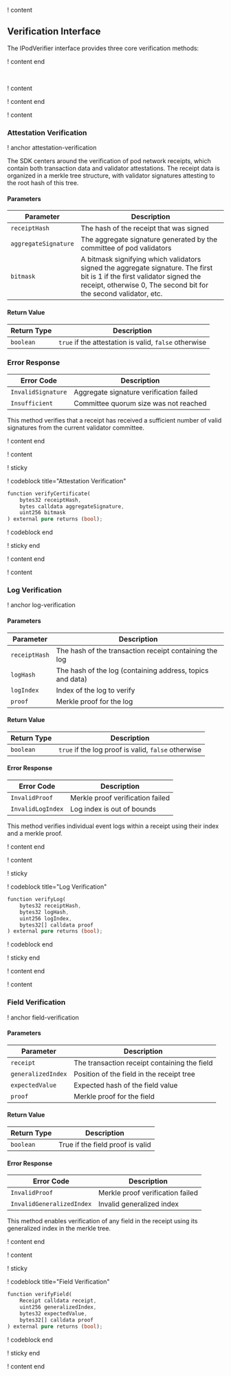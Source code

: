 ! content

## Verification Interface

The IPodVerifier interface provides three core verification methods:

! content end

&nbsp;

! content

! content end

! content

### Attestation Verification

! anchor attestation-verification

The SDK centers around the verification of pod network receipts, which contain both transaction data and validator attestations. The receipt data is organized in a merkle tree structure, with validator signatures attesting to the root hash of this tree.

#### Parameters

| Parameter            | Description                                                                                                                                                                                    |
| -------------------- | ---------------------------------------------------------------------------------------------------------------------------------------------------------------------------------------------- |
| `receiptHash`        | The hash of the receipt that was signed                                                                                                                                                        |
| `aggregateSignature` | The aggregate signature generated by the committee of pod validators                                                                                                                           |
| `bitmask`            | A bitmask signifying which validators signed the aggregate signature. The first bit is 1 if the first validator signed the receipt, otherwise 0, The second bit for the second validator, etc. |

#### Return Value

| Return Type | Description                                           |
| ----------- | ----------------------------------------------------- |
| `boolean`   | `true` if the attestation is valid, `false` otherwise |

### Error Response

| Error Code         | Description                             |
| ------------------ | --------------------------------------- |
| `InvalidSignature` | Aggregate signature verification failed |
| `Insufficient`     | Committee quorum size was not reached   |

This method verifies that a receipt has received a sufficient number of valid signatures from the current validator committee.

! content end

! content

! sticky

! codeblock title="Attestation Verification"

```rust
function verifyCertificate(
    bytes32 receiptHash,
    bytes calldata aggregateSignature,
    uint256 bitmask
) external pure returns (bool);
```

! codeblock end

! sticky end

! content end

! content

### Log Verification

! anchor log-verification

#### Parameters

| Parameter     | Description                                               |
| ------------- | --------------------------------------------------------- |
| `receiptHash` | The hash of the transaction receipt containing the log    |
| `logHash`     | The hash of the log (containing address, topics and data) |
| `logIndex`    | Index of the log to verify                                |
| `proof`       | Merkle proof for the log                                  |

#### Return Value

| Return Type | Description                                         |
| ----------- | --------------------------------------------------- |
| `boolean`   | `true` if the log proof is valid, `false` otherwise |

#### Error Response

| Error Code        | Description                      |
| ----------------- | -------------------------------- |
| `InvalidProof`    | Merkle proof verification failed |
| `InvalidLogIndex` | Log index is out of bounds       |

This method verifies individual event logs within a receipt using their index and a merkle proof.

! content end

! content

! sticky

! codeblock title="Log Verification"

```rust
function verifyLog(
    bytes32 receiptHash,
    bytes32 logHash,
    uint256 logIndex,
    bytes32[] calldata proof
) external pure returns (bool);
```

! codeblock end

! sticky end

! content end

! content

### Field Verification

! anchor field-verification

#### Parameters

| Parameter          | Description                                  |
| ------------------ | -------------------------------------------- |
| `receipt`          | The transaction receipt containing the field |
| `generalizedIndex` | Position of the field in the receipt tree    |
| `expectedValue`    | Expected hash of the field value             |
| `proof`            | Merkle proof for the field                   |

#### Return Value

| Return Type | Description                      |
| ----------- | -------------------------------- |
| `boolean`   | True if the field proof is valid |

#### Error Response

| Error Code                | Description                      |
| ------------------------- | -------------------------------- |
| `InvalidProof`            | Merkle proof verification failed |
| `InvalidGeneralizedIndex` | Invalid generalized index        |

This method enables verification of any field in the receipt using its generalized index in the merkle tree.

! content end

! content

! sticky

! codeblock title="Field Verification"

```rust
function verifyField(
    Receipt calldata receipt,
    uint256 generalizedIndex,
    bytes32 expectedValue,
    bytes32[] calldata proof
) external pure returns (bool);
```

! codeblock end

! sticky end

! content end

